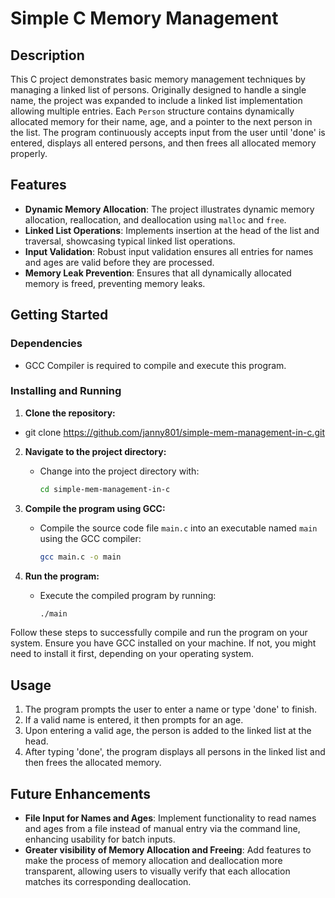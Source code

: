 # Simple C Memory Management

## Description
This C project demonstrates basic memory management techniques by managing a linked list of persons. Originally designed to handle a single name, the project was expanded to include a linked list implementation allowing multiple entries. Each `Person` structure contains dynamically allocated memory for their name, age, and a pointer to the next person in the list. The program continuously accepts input from the user until 'done' is entered, displays all entered persons, and then frees all allocated memory properly.

## Features
- **Dynamic Memory Allocation**: The project illustrates dynamic memory allocation, reallocation, and deallocation using `malloc` and `free`.
- **Linked List Operations**: Implements insertion at the head of the list and traversal, showcasing typical linked list operations.
- **Input Validation**: Robust input validation ensures all entries for names and ages are valid before they are processed.
- **Memory Leak Prevention**: Ensures that all dynamically allocated memory is freed, preventing memory leaks.

## Getting Started

### Dependencies
- GCC Compiler is required to compile and execute this program.

### Installing and Running
1. **Clone the repository:**
- git clone https://github.com/janny801/simple-mem-management-in-c.git

2. **Navigate to the project directory:**
   - Change into the project directory with:
     ```bash
     cd simple-mem-management-in-c
     ```

3. **Compile the program using GCC:**
   - Compile the source code file `main.c` into an executable named `main` using the GCC compiler:
     ```bash
     gcc main.c -o main
     ```

4. **Run the program:**
   - Execute the compiled program by running:
     ```bash
     ./main
     ```

Follow these steps to successfully compile and run the program on your system. Ensure you have GCC installed on your machine. If not, you might need to install it first, depending on your operating system.


## Usage
1. The program prompts the user to enter a name or type 'done' to finish.
2. If a valid name is entered, it then prompts for an age.
3. Upon entering a valid age, the person is added to the linked list at the head.
4. After typing 'done', the program displays all persons in the linked list and then frees the allocated memory.

## Future Enhancements
- **File Input for Names and Ages**: Implement functionality to read names and ages from a file instead of manual entry via the command line, enhancing usability for batch inputs.
- **Greater visibility of Memory Allocation and Freeing**: Add features to make the process of memory allocation and deallocation more transparent, allowing users to visually verify that each allocation matches its corresponding deallocation.
